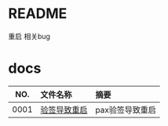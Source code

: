 # README

重启 相关bug

# docs

NO.|文件名称|摘要
:--:|:--|:--
0001| [验签导致重启](reboot/0001_verify.md) | pax验签导致重启